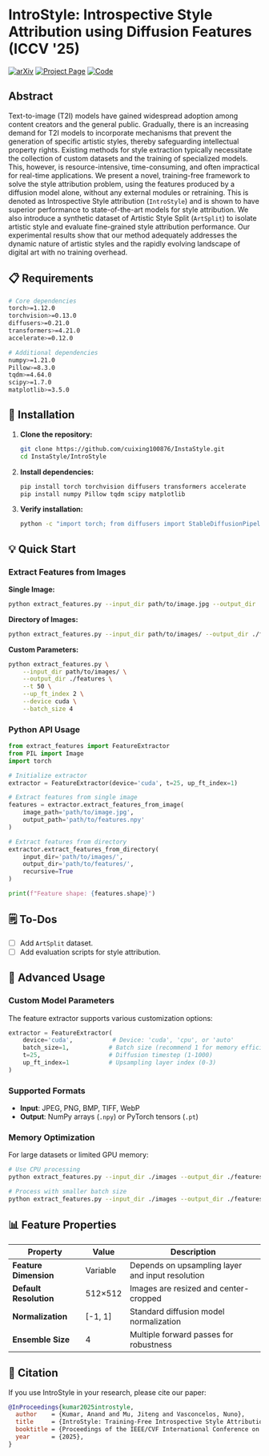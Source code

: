 # IntroStyle: Introspective Style Attribution using Diffusion Features (ICCV '25)

[![arXiv](https://img.shields.io/badge/arXiv-2412.14432-b31b1b.svg)](https://arxiv.org/abs/2412.14432)
[![Project Page](https://img.shields.io/badge/Project-Page-blue)](https://anandk27.github.io/IntroStyle/)
[![Code](https://img.shields.io/badge/Code-GitHub-green?logo=github)](https://github.com/AnandK27/IntroStyle)

## Abstract

Text-to-image (T2I) models have gained widespread adoption among content creators and the general public. Gradually, there is an increasing demand for T2I models to incorporate mechanisms that prevent the generation of specific artistic styles, thereby safeguarding intellectual property rights. Existing methods for style extraction typically necessitate the collection of custom datasets and the training of specialized models. This, however, is resource-intensive, time-consuming, and often impractical for real-time applications. We present a novel, training-free framework to solve the style attribution problem, using the features produced by a diffusion model alone, without any external modules or retraining. This is denoted as Introspective Style attribution (`IntroStyle`) and is shown to have superior performance to state-of-the-art models for style attribution. We also introduce a synthetic dataset of Artistic Style Split (`ArtSplit`) to isolate artistic style and evaluate fine-grained style attribution performance. Our experimental results show that our method adequately addresses the dynamic nature of artistic styles and the rapidly evolving landscape of digital art with no training overhead.

## 📋 Requirements

```bash
# Core dependencies
torch>=1.12.0
torchvision>=0.13.0
diffusers>=0.21.0
transformers>=4.21.0
accelerate>=0.12.0

# Additional dependencies
numpy>=1.21.0
Pillow>=8.3.0
tqdm>=4.64.0
scipy>=1.7.0
matplotlib>=3.5.0
```

## 🚀 Installation

1. **Clone the repository:**
   ```bash
   git clone https://github.com/cuixing100876/InstaStyle.git
   cd InstaStyle/IntroStyle
   ```

2. **Install dependencies:**
   ```bash
   pip install torch torchvision diffusers transformers accelerate
   pip install numpy Pillow tqdm scipy matplotlib
   ```

3. **Verify installation:**
   ```bash
   python -c "import torch; from diffusers import StableDiffusionPipeline; print('Installation successful!')"
   ```

## 💡 Quick Start

### Extract Features from Images

**Single Image:**
```bash
python extract_features.py --input_dir path/to/image.jpg --output_dir ./features --single_image
```

**Directory of Images:**
```bash
python extract_features.py --input_dir path/to/images/ --output_dir ./features
```

**Custom Parameters:**
```bash
python extract_features.py \
    --input_dir path/to/images/ \
    --output_dir ./features \
    --t 50 \
    --up_ft_index 2 \
    --device cuda \
    --batch_size 4
```

### Python API Usage

```python
from extract_features import FeatureExtractor
from PIL import Image
import torch

# Initialize extractor
extractor = FeatureExtractor(device='cuda', t=25, up_ft_index=1)

# Extract features from single image
features = extractor.extract_features_from_image(
    image_path='path/to/image.jpg',
    output_path='path/to/features.npy'
)

# Extract features from directory
extractor.extract_features_from_directory(
    input_dir='path/to/images/',
    output_dir='path/to/features/',
    recursive=True
)

print(f"Feature shape: {features.shape}")
```

## 🗒️ To-Dos
- [ ] Add `ArtSplit` dataset.
- [ ] Add evaluation scripts for style attribution.

## 🔧 Advanced Usage

### Custom Model Parameters

The feature extractor supports various customization options:

```python
extractor = FeatureExtractor(
    device='cuda',           # Device: 'cuda', 'cpu', or 'auto'
    batch_size=1,           # Batch size (recommend 1 for memory efficiency)
    t=25,                   # Diffusion timestep (1-1000)
    up_ft_index=1           # Upsampling layer index (0-3)
)
```

### Supported Formats

- **Input**: JPEG, PNG, BMP, TIFF, WebP
- **Output**: NumPy arrays (`.npy`) or PyTorch tensors (`.pt`)

### Memory Optimization

For large datasets or limited GPU memory:

```bash
# Use CPU processing
python extract_features.py --input_dir ./images --output_dir ./features --device cpu

# Process with smaller batch size
python extract_features.py --input_dir ./images --output_dir ./features --batch_size 1
```

## 📊 Feature Properties

| Property | Value | Description |
|----------|-------|-------------|
| **Feature Dimension** | Variable | Depends on upsampling layer and input resolution |
| **Default Resolution** | 512×512 | Images are resized and center-cropped |
| **Normalization** | [-1, 1] | Standard diffusion model normalization |
| **Ensemble Size** | 4 | Multiple forward passes for robustness |

## 📖 Citation

If you use IntroStyle in your research, please cite our paper:

```bibtex
@InProceedings{kumar2025introstyle,
  author    = {Kumar, Anand and Mu, Jiteng and Vasconcelos, Nuno},
  title     = {IntroStyle: Training-Free Introspective Style Attribution using Diffusion Features},
  booktitle = {Proceedings of the IEEE/CVF International Conference on Computer Vision (ICCV)},
  year      = {2025},
}
```

